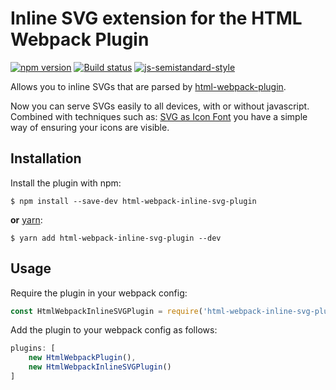 Inline SVG extension for the HTML Webpack Plugin
========================================
[![npm version](https://badge.fury.io/js/html-webpack-inline-svg-plugin.svg)](https://badge.fury.io/js/html-webpack-inline-svg-plugin) [![Build status](https://travis-ci.org/thegc/html-webpack-inline-svg-plugin.svg?branch=master)](https://travis-ci.org/thegc/html-webpack-inline-svg-plugin) [![js-semistandard-style](https://img.shields.io/badge/code%20style-semistandard-brightgreen.svg?style=flat-square)](https://github.com/Flet/semistandard)

Allows you to inline SVGs that are parsed by [html-webpack-plugin](https://github.com/ampedandwired/html-webpack-plugin).

Now you can serve SVGs easily to all devices, with or without javascript. Combined with techniques such as: [SVG as Icon Font](https://css-tricks.com/svg-sprites-use-better-icon-fonts/) you have a simple way of ensuring your icons are visible.

Installation
------------
Install the plugin with npm:
```shell
$ npm install --save-dev html-webpack-inline-svg-plugin
```

**or** [yarn](https://yarnpkg.com/):
```shell
$ yarn add html-webpack-inline-svg-plugin --dev
```

Usage
-----------
Require the plugin in your webpack config:

```javascript
const HtmlWebpackInlineSVGPlugin = require('html-webpack-inline-svg-plugin');
```

Add the plugin to your webpack config as follows:

```javascript
plugins: [
    new HtmlWebpackPlugin(),
    new HtmlWebpackInlineSVGPlugin()
]
```
